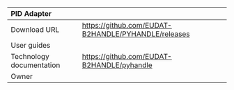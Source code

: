 | PID Adapter |                                                                                                                                                          |
| :------------------------ | :------------------------------------------------------------------------------------------------------------------------------------------------------- |
| Download  URL             | <https://github.com/EUDAT-B2HANDLE/PYHANDLE/releases>                                                                                              |
| User guides               |                                                                                                                                                           |
| Technology documentation  | <https://github.com/EUDAT-B2HANDLE/pyhandle>                                                                                                                                                         |
| Owner                     |                                                                                                                                                     |
